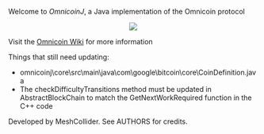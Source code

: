 Welcome to _OmnicoinJ_, a Java implementation of the Omnicoin protocol

<div align="center"><img src="https://encrypted-tbn3.gstatic.com/images?q=tbn:ANd9GcT5cGH94w6MbLPaBojOdBAVmPM9pbqJm3LIn2gNd4tPKd1F8qbgmg" /></div>

Visit the [Omnicoin Wiki](https://github.com/Omnicoin-Project/Omnicoin/wiki) for more information

Things that still need updating:
* omnicoinj\core\src\main\java\com\google\bitcoin\core\CoinDefinition.java
* The checkDifficultyTransitions method must be updated in AbstractBlockChain to match the GetNextWorkRequired function in the C++ code

Developed by MeshCollider. See AUTHORS for credits.
